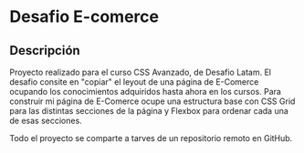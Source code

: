 # Desafio E-comerce

## Descripción

Proyecto realizado para el curso CSS Avanzado, de Desafio Latam.
El desafio consite en "copiar" el leyout de una página de E-Comerce ocupando los conocimientos adquiridos hasta ahora en los cursos.
Para construir mi página de E-Comerce ocupe una estructura base con CSS Grid para las distintas secciones de la página y Flexbox para ordenar cada una de esas secciones.

Todo el proyecto se comparte a tarves de un repositorio remoto en GitHub.